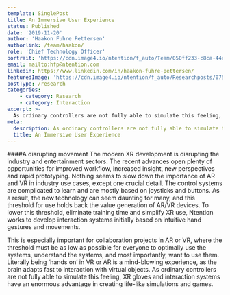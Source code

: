 ```yaml
---
template: SinglePost
title: An Immersive User Experience
status: Published
date: '2019-11-20'
author: 'Haakon Fuhre Pettersen'
authorlink: /team/haakon/
role: 'Chief Technology Officer'
portrait: 'https://cdn.image4.io/ntention/f_auto/Team/050ff233-c8ca-44ec-8c0a-b4de723884a6.Jpeg'
email: mailto:hfp@ntention.com
linkedin: https://www.linkedin.com/in/haakon-fuhre-pettersen/
featuredImage: 'https://cdn.image4.io/ntention/f_auto/Researchposts/07560345-eb1b-4dc4-b99d-1a3c3cfd6063.Jpeg'
postType: /research
categories:
    - category: Research
    - category: Interaction
excerpt: >-
  As ordinary controllers are not fully able to simulate this feeling, XR gloves and interaction systems have an enormous advantage in creating life-like simulations and games.
meta:
  description: As ordinary controllers are not fully able to simulate this feeling, XR gloves and interaction systems have an enormous advantage in creating life-like simulations and games.
  title: An Immersive User Experience
---
```

####A disrupting movement
The modern XR development is disrupting the industry and entertainment sectors. The recent advances open plenty of opportunities for improved workflow, increased insight, new perspectives and rapid prototyping. Nothing seems to slow down the importance of AR and VR in industry use cases, except one crucial detail. The control systems are complicated to learn and are mostly based on joysticks and buttons. As a result, the new technology can seem daunting for many, and this threshold for use holds back the value generation of AR/VR devices. To lower this threshold, eliminate training time and simplify XR use, Ntention works to develop interaction systems initially based on intuitive hand gestures and movements.

This is especially important for collaboration projects in AR or VR, where the threshold must be as low as possible for everyone to optimally use the systems, understand the systems, and most importantly, want to use them. Literally being ‘hands on’ in VR or AR is a mind-blowing experience, as the brain adapts fast to interaction with virtual objects. As ordinary controllers are not fully able to simulate this feeling, XR gloves and interaction systems have an enormous advantage in creating life-like simulations and games.
